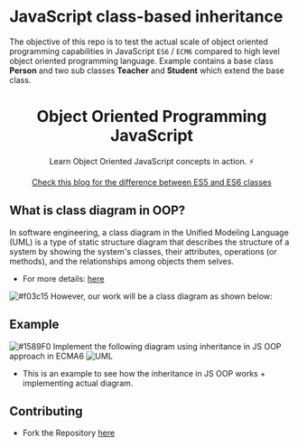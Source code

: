 # JavaScript class-based inheritance 
The objective of this repo is to test the actual scale of object oriented programming capabilities in JavaScript  `ES6` / `ECM6` compared to high level object oriented programming language.
Example contains a base class <b>Person</b> and two sub classes <b>Teacher</b> and <b>Student</b> which extend the base class.

<div align="center">

# Object Oriented Programming JavaScript

Learn Object Oriented JavaScript concepts in action. :zap: <br>

  [Check this blog for the difference between ES5 and ES6 classes](https://gosink.in/javascript-class-difference-between-es5-and-es6-classes/)

</div>

## What is class diagram in OOP?
In software engineering, a class diagram in the Unified Modeling Language (UML) is a type of static structure diagram that describes the structure of a system by showing the system's classes, their attributes, operations (or methods), and the relationships among objects them selves.
- For more details: [here](https://www.visual-paradigm.com/guide/uml-unified-modeling-language/what-is-class-diagram/)

 ![#f03c15](https://via.placeholder.com/15/f03c15/000000?text=+) However, our work will be a class diagram as shown below: 

## Example
 ![#1589F0](https://via.placeholder.com/15/1589F0/000000?text=+) Implement the following diagram using inheritance in JS OOP approach in ECMA6
![UML ](https://image.ibb.co/mMg1iS/Screen_Shot_2018_03_03_at_2_06_23_PM.png)

- This is an example to see how the inheritance in JS OOP works + implementing actual diagram.

<!--
- ![#f03c15](https://via.placeholder.com/15/f03c15/000000?text=+) `#f03c15`
- ![#c5f015](https://via.placeholder.com/15/c5f015/000000?text=+) `#c5f015`
- ![#1589F0](https://via.placeholder.com/15/1589F0/000000?text=+) `#1589F0`
-->
## Contributing

- Fork the Repository [here](https://github.com/A-safarji/object-oriented-js/fork)
